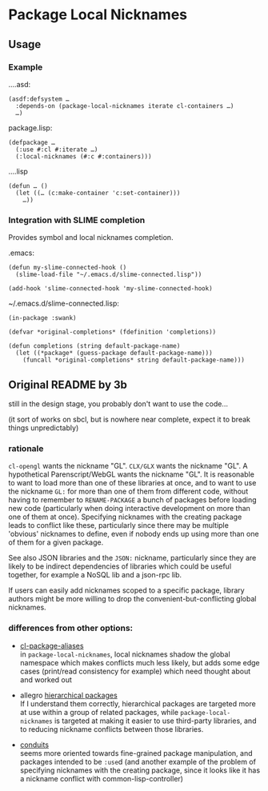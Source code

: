 Package Local Nicknames
=======================

Usage
-----

### Example

….asd:

    (asdf:defsystem …
      :depends-on (package-local-nicknames iterate cl-containers …)
      …)

package.lisp:

    (defpackage …
      (:use #:cl #:iterate …)
      (:local-nicknames (#:c #:containers)))

….lisp

    (defun … ()
      (let ((… (c:make-container 'c:set-container)))
        …))

### Integration with SLIME completion

Provides symbol and local nicknames completion.

.emacs:

    (defun my-slime-connected-hook ()
      (slime-load-file "~/.emacs.d/slime-connected.lisp"))

    (add-hook 'slime-connected-hook 'my-slime-connected-hook)

~/.emacs.d/slime-connected.lisp:

    (in-package :swank)

    (defvar *original-completions* (fdefinition 'completions))

    (defun completions (string default-package-name)
      (let ((*package* (guess-package default-package-name)))
        (funcall *original-completions* string default-package-name)))

Original README by 3b
---------------------

still in the design stage, you probably don't want to use the code...

(it sort of works on sbcl, but is nowhere near complete, expect it to
break things unpredictably)

### rationale

`cl-opengl` wants the nickname "GL". `CLX/GLX` wants the nickname
"GL".  A hypothetical Parenscript/WebGL wants the nickname "GL". It is
reasonable to want to load more than one of these libraries at once, and
to want to use the nickname `GL:` for more than one of them from different
code, without having to remember to `RENAME-PACKAGE` a bunch of packages
before loading new code (particularly when doing interactive development
on more than one of them at once). Specifying nicknames with the creating
package leads to conflict like these, particularly since there may be
multiple 'obvious' nicknames to define, even if nobody ends up using more
than one of them for a given package.

See also JSON libraries and the `JSON:` nickname, particularly since
they are likely to be indirect dependencies of libraries which could
be useful together, for example a NoSQL lib and a json-rpc lib.

If users can easily add nicknames scoped to a specific package, library
authors might be more willing to drop the convenient-but-conflicting
global nicknames.

### differences from other options:

* [cl-package-aliases](http://www.cliki.net/cl-package-aliases)  
  in `package-local-nicknames`, local nicknames shadow the global
  namespace which makes conflicts much less likely, but adds some edge
  cases (print/read consistency for example) which need thought about
  and worked out

* allegro [hierarchical packages](http://www.franz.com/support/documentation/6.0/doc/packages.htm)  
  If I understand them correctly, hierarchical packages are targeted more
  at use within a group of related packages, while `package-local-nicknames`
  is targeted at making it easier to use third-party libraries, and to
  reducing nickname conflicts between those libraries.

* [conduits](http://www.tfeb.org/lisp/hax.html#CONDUITS)  
  seems more oriented towards fine-grained package manipulation, and
  packages intended to be `:use`d
  (and another example of the problem of specifying nicknames with the
   creating package, since it looks like it has a nickname conflict with
   common-lisp-controller)
